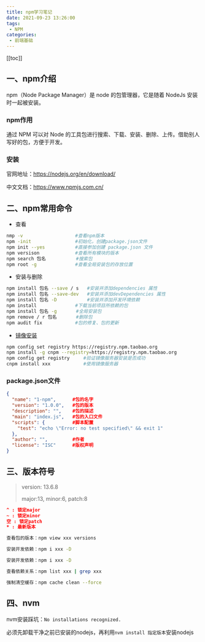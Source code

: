 ```yaml
---
title: npm学习笔记
date: 2021-09-23 13:26:00
tags:
 - NPM
categories: 
 - 前端基础
---
```

[[toc]]
## 一、npm介绍

npm（Node Package Manager）是 node 的包管理器，它是随着 NodeJs 安装时一起被安装。



### npm作用

通过 NPM 可以对 Node 的工具包进行搜索、下载、安装、删除、上传。借助别人写好的包，方便于开发。

### 安装

官网地址：https://nodejs.org/en/download/

中文文档：https://www.npmjs.com.cn/



## 二、npm常用命令

- 查看

```bash
nmp -v                   #查看npm版本
npm -init                #初始化，创建package.json文件
npm init --yes           #直接参加创建 package.json 文件
npm versison             #查看所有模块的版本
npm search 包名           #搜索包
npm root -g              #查看全局安装包的存放位置
```



- 安装与删除

```bash
npm install 包名 --save / s   #安装并添加dependencies 属性
npm install 包名 --save-dev   #安装并添加devDependencies 属性
npm install 包名 -D           #安装并添加开发环境依赖
npm install              #下载当前项目所依赖的包
npm install 包名 -g       #全局安装包
npm remove / r 包名       #删除包
npm audit fix            #包的修复、包的更新
```

- [镜像安装](http://npm.taobao.org/mirrors/npm/)

```bash
npm config set registry https://registry.npm.taobao.org
npm install -g cnpm --registry=https://registry.npm.taobao.org
npm config get registry     #验证镜像服务器安装是否成功
cnpm install xxx            #使用镜像服务器
```

### package.json文件

```json
{
  "name": "1-npm",      #包的名字
  "version": "1.0.0",   #包的版本
  "description": "",    #包的描述
  "main": "index.js",   #包的入口文件
  "scripts": {          #脚本配置
    "test": "echo \"Error: no test specified\" && exit 1"
  },
  "author": "",         #作者
  "license": "ISC"      #版权声明
}

```



## 三、版本符号

> version: 13.6.8
>
> major:13, 	minor:6, 	patch:8

```json
^ : 锁定major
~ : 锁定minor
空 : 锁定patch
* : 最新版本
```

```bash
查看包的版本：npm view xxx versions

安装开发依赖：npm i xxx -D

安装开发依赖：npm i xxx -D

查看依赖关系：npm list xxx | grep xxx

强制清空缓存：npm cache clean --force

```



## 四、nvm

nvm安装踩坑：`No installations recognized.` 

必须先卸载干净之前已安装的nodejs，再利用`nvm install 指定版本`安装nodejs



